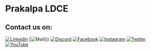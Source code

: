 # Prakalpa LDCE

## Contact us on:

[![LinkedIn](https://img.shields.io/badge/LinkedIn-0077B5?style=for-the-badge&logo=linkedin&logoColor=white)](https://www.linkedin.com/company/prakalpa-ldce/)
[![Mail](https://img.shields.io/badge/Gmail-D14836?style=for-the-badge&logo=gmail&logoColor=white)](<a href="mailto: prakalpa@ldce.ac.in"></a>)
[![Discord](https://img.shields.io/badge/Discord-5865F2?style=for-the-badge&logo=discord&logoColor=white)](https://discord.gg/PnmYkBH6Nu)
[![Facebook](https://img.shields.io/badge/Facebook-1877F2?style=for-the-badge&logo=facebook&logoColor=white)](https://www.facebook.com/ldce1prakalpa/)
[![Instagram](https://img.shields.io/badge/Instagram-E4405F?style=for-the-badge&logo=instagram&logoColor=white)](https://instagram.com/ldce_prakalpa?utm_medium=copy_link)
[![Twitter](https://img.shields.io/badge/Twitter-1DA1F2?style=for-the-badge&logo=twitter&logoColor=white)](https://twitter.com/ldce_prakalpa?t=wzbY8GKEpwhN0Dp5J_wl6w&s=08)
[![YouTube](https://img.shields.io/badge/YouTube-FF0000?style=for-the-badge&logo=youtube&logoColor=white)](https://youtube.com/channel/UCHP_1nqGne-uwDtsRWrvOMA)
